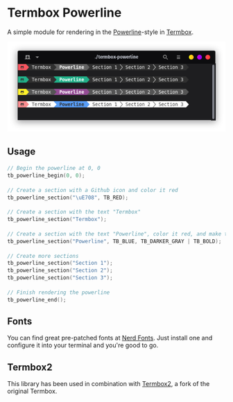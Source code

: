 # Termbox Powerline
A simple module for rendering in the [Powerline](https://github.com/powerline/powerline)-style in
[Termbox](https://github.com/tomas/termbox).

<p align="center">
  <img src="https://github.com/codecat/termbox-powerline/blob/master/Screenshot.png?raw=true"/>
</p>

## Usage

```cpp
// Begin the powerline at 0, 0
tb_powerline_begin(0, 0);

// Create a section with a Github icon and color it red
tb_powerline_section("\uE708", TB_RED);

// Create a section with the text "Termbox"
tb_powerline_section("Termbox");

// Create a section with the text "Powerline", color it red, and make the text bold
tb_powerline_section("Powerline", TB_BLUE, TB_DARKER_GRAY | TB_BOLD);

// Create more sections
tb_powerline_section("Section 1");
tb_powerline_section("Section 2");
tb_powerline_section("Section 3");

// Finish rendering the powerline
tb_powerline_end();
```

## Fonts
You can find great pre-patched fonts at [Nerd Fonts](https://www.nerdfonts.com/). Just install one
and configure it into your terminal and you're good to go.

## Termbox2
This library has been used in combination with [Termbox2](https://github.com/tomas/termbox), a fork
of the original Termbox.
